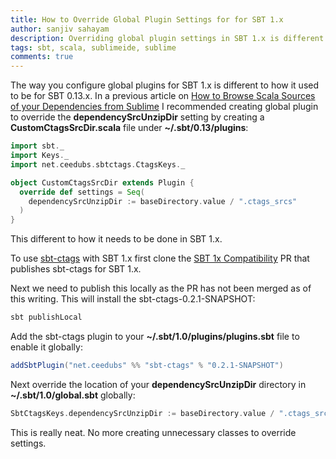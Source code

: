 ```yaml
---
title: How to Override Global Plugin Settings for for SBT 1.x
author: sanjiv sahayam
description: Overriding global plugin settings in SBT 1.x is different to SBT 0.13.x. This post shows how to do that for SBT 1.x.
tags: sbt, scala, sublimeide, sublime
comments: true
---
```


The way you configure global plugins for SBT 1.x is different to how it used to be for SBT 0.13.x. In a previous article on [How to Browse Scala Sources of your Dependencies from Sublime](http://sanj.ink/posts/2015-08-22-how-to-browse-scala-sources-of-your-dependencies-from-sublime.html) I recommended creating global plugin to override the __dependencySrcUnzipDir__ setting by creating a __CustomCtagsSrcDir.scala__ file under __~/.sbt/0.13/plugins__:

```{.scala .scrollx}
import sbt._
import Keys._
import net.ceedubs.sbtctags.CtagsKeys._

object CustomCtagsSrcDir extends Plugin {
  override def settings = Seq(
    dependencySrcUnzipDir := baseDirectory.value / ".ctags_srcs"
  )
}
```

This different to how it needs to be done in SBT 1.x.

To use [sbt-ctags](https://github.com/ceedubs/sbt-ctags) with SBT 1.x first clone the [SBT 1x Compatibility](https://github.com/ceedubs/sbt-ctags/pull/20) PR that publishes sbt-ctags for SBT 1.x.

Next we need to publish this locally as the PR has not been merged as of this writing. This will install the sbt-ctags-0.2.1-SNAPSHOT:

```{.scala .scrollx}
sbt publishLocal
```

Add the sbt-ctags plugin to your __~/.sbt/1.0/plugins/plugins.sbt__ file to enable it globally:

```{.scala .scrollx}
addSbtPlugin("net.ceedubs" %% "sbt-ctags" % "0.2.1-SNAPSHOT")
```

Next override the location of your __dependencySrcUnzipDir__ directory in __~/.sbt/1.0/global.sbt__ globally:

```{.scala .scrollx}
SbtCtagsKeys.dependencySrcUnzipDir := baseDirectory.value / ".ctags_srcs"
```


This is really neat. No more creating unnecessary classes to override settings.